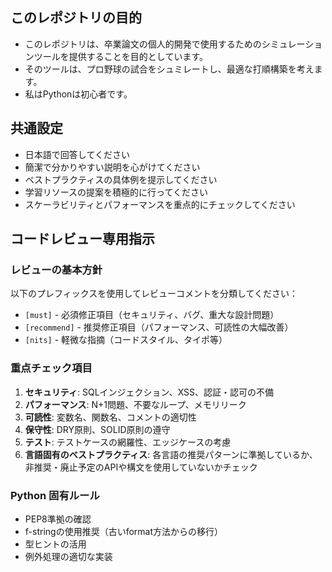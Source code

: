 ## このレポジトリの目的
- このレポジトリは、卒業論文の個人的開発で使用するためのシミュレーションツールを提供することを目的としています。
- そのツールは、プロ野球の試合をシュミレートし、最適な打順構築を考えます。
- 私はPythonは初心者です。


## 共通設定
- 日本語で回答してください
- 簡潔で分かりやすい説明を心がけてください
- ベストプラクティスの具体例を提示してください
- 学習リソースの提案を積極的に行ってください
- スケーラビリティとパフォーマンスを重点的にチェックしてください

## コードレビュー専用指示
### レビューの基本方針
以下のプレフィックスを使用してレビューコメントを分類してください：
- `[must]` - 必須修正項目（セキュリティ、バグ、重大な設計問題）
- `[recommend]` - 推奨修正項目（パフォーマンス、可読性の大幅改善）
- `[nits]` - 軽微な指摘（コードスタイル、タイポ等）

### 重点チェック項目
1. **セキュリティ**: SQLインジェクション、XSS、認証・認可の不備
2. **パフォーマンス**: N+1問題、不要なループ、メモリリーク
3. **可読性**: 変数名、関数名、コメントの適切性
4. **保守性**: DRY原則、SOLID原則の遵守
5. **テスト**: テストケースの網羅性、エッジケースの考慮
6. **言語固有のベストプラクティス**: 各言語の推奨パターンに準拠しているか、非推奨・廃止予定のAPIや構文を使用していないかチェック

### Python 固有ルール
- PEP8準拠の確認
- f-stringの使用推奨（古いformat方法からの移行）
- 型ヒントの活用
- 例外処理の適切な実装